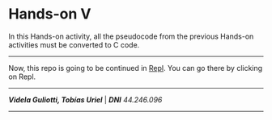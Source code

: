 # Hands-on V

In this Hands-on activity, all the pseudocode from the previous Hands-on activities must be converted to C code.

- - -

Now, this repo is going to be continued in [Repl](https://replit.com/@CProgrammers). You can go there by clicking on Repl.

- - -
___Videla Guliotti, Tobías Uriel___ | ___DNI___ _44.246.096_ 
- - -